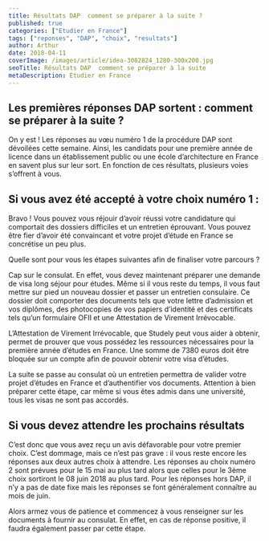 ```yaml
---
title: Résultats DAP  comment se préparer à la suite ?
published: true
categories: ["Etudier en France"]
tags: ["reponses", "DAP", "choix", "resultats"]
author: Arthur
date: 2018-04-11
coverImage: /images/article/idea-3082824_1280-300x200.jpg
seoTitle: Résultats DAP  comment se préparer à la suite
metaDescription: Etudier en France
---
```


## Les premières réponses DAP sortent : comment se préparer à la suite ?

On y est ! Les réponses au vœu numéro 1 de la procédure DAP sont dévoilées cette semaine. Ainsi, les candidats pour une première année de licence dans un établissement public ou une école d’architecture en France en savent plus sur leur sort. En fonction de ces résultats, plusieurs voies s’offrent à vous.

## Si vous avez été accepté à votre choix numéro 1 :

Bravo ! Vous pouvez vous réjouir d’avoir réussi votre candidature qui comportait des dossiers difficiles et un entretien éprouvant. Vous pouvez être fier d’avoir été convaincant et votre projet d’étude en France se concrétise un peu plus.

Quelle sont pour vous les étapes suivantes afin de finaliser votre parcours ?

Cap sur le consulat. En effet, vous devez maintenant préparer une demande de visa long séjour pour études. Même si il vous reste du temps, il vous faut mettre sur pied un nouveau dossier et passer un entretien consulaire. Ce dossier doit comporter des documents tels que votre lettre d’admission et vos diplômes, des photocopies de vos papiers d’identité et des certificats tels qu’un formulaire OFII et une Attestation de Virement Irrévocable.

L’Attestation de Virement Irrévocable, que Studely peut vous aider à obtenir, permet de prouver que vous possédez les ressources nécessaires pour la première année d’études en France. Une somme de 7380 euros doit être bloquée sur un compte afin de pouvoir obtenir votre visa d’études.

La suite se passe au consulat où un entretien permettra de valider votre projet d’études en France et d’authentifier vos documents. Attention à bien préparer cette étape, car même si vous êtes admis dans une université, tous les visas ne sont pas accordés.

## Si vous devez attendre les prochains résultats

C’est donc que vous avez reçu un avis défavorable pour votre premier choix. C’est dommage, mais ce n’est pas grave : il vous reste encore les réponses aux deux autres choix à attendre. Les réponses au choix numéro 2 sont prévues pour le 15 mai au plus tard alors que celles pour le 3ème choix sortiront le 08 juin 2018 au plus tard. Pour les réponses hors DAP, il n’y a pas de date fixe mais les réponses se font généralement connaître au mois de juin.

Alors armez vous de patience et commencez à vous renseigner sur les documents à fournir au consulat. En effet, en cas de réponse positive, il faudra également passer par cette étape.
